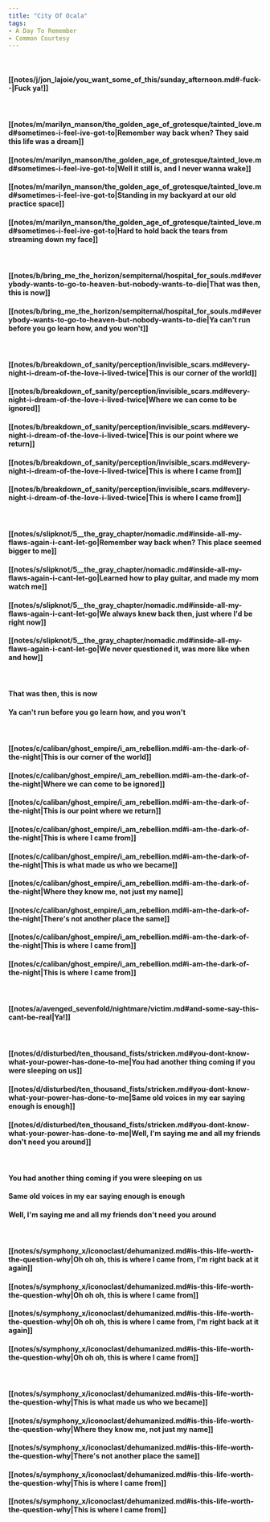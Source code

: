 ```yaml
---
title: "City Of Ocala"
tags:
- A Day To Remember
- Common Courtesy
---
```

&nbsp;
#### [[notes/j/jon_lajoie/you_want_some_of_this/sunday_afternoon.md#-fuck--|Fuck ya!]]
&nbsp;
#### [[notes/m/marilyn_manson/the_golden_age_of_grotesque/tainted_love.md#sometimes-i-feel-ive-got-to|Remember way back when? They said this life was a dream]]
#### [[notes/m/marilyn_manson/the_golden_age_of_grotesque/tainted_love.md#sometimes-i-feel-ive-got-to|Well it still is, and I never wanna wake]]
#### [[notes/m/marilyn_manson/the_golden_age_of_grotesque/tainted_love.md#sometimes-i-feel-ive-got-to|Standing in my backyard at our old practice space]]
#### [[notes/m/marilyn_manson/the_golden_age_of_grotesque/tainted_love.md#sometimes-i-feel-ive-got-to|Hard to hold back the tears from streaming down my face]]
&nbsp;
#### [[notes/b/bring_me_the_horizon/sempiternal/hospital_for_souls.md#everybody-wants-to-go-to-heaven-but-nobody-wants-to-die|That was then, this is now]]
#### [[notes/b/bring_me_the_horizon/sempiternal/hospital_for_souls.md#everybody-wants-to-go-to-heaven-but-nobody-wants-to-die|Ya can't run before you go learn how, and you won't]]
&nbsp;
#### [[notes/b/breakdown_of_sanity/perception/invisible_scars.md#every-night-i-dream-of-the-love-i-lived-twice|This is our corner of the world]]
#### [[notes/b/breakdown_of_sanity/perception/invisible_scars.md#every-night-i-dream-of-the-love-i-lived-twice|Where we can come to be ignored]]
#### [[notes/b/breakdown_of_sanity/perception/invisible_scars.md#every-night-i-dream-of-the-love-i-lived-twice|This is our point where we return]]
#### [[notes/b/breakdown_of_sanity/perception/invisible_scars.md#every-night-i-dream-of-the-love-i-lived-twice|This is where I came from]]
#### [[notes/b/breakdown_of_sanity/perception/invisible_scars.md#every-night-i-dream-of-the-love-i-lived-twice|This is where I came from]]
&nbsp;
#### [[notes/s/slipknot/5__the_gray_chapter/nomadic.md#inside-all-my-flaws-again-i-cant-let-go|Remember way back when? This place seemed bigger to me]]
#### [[notes/s/slipknot/5__the_gray_chapter/nomadic.md#inside-all-my-flaws-again-i-cant-let-go|Learned how to play guitar, and made my mom watch me]]
#### [[notes/s/slipknot/5__the_gray_chapter/nomadic.md#inside-all-my-flaws-again-i-cant-let-go|We always knew back then, just where I'd be right now]]
#### [[notes/s/slipknot/5__the_gray_chapter/nomadic.md#inside-all-my-flaws-again-i-cant-let-go|We never questioned it, was more like when and how]]
&nbsp;
#### That was then, this is now
#### Ya can't run before you go learn how, and you won't
&nbsp;
#### [[notes/c/caliban/ghost_empire/i_am_rebellion.md#i-am-the-dark-of-the-night|This is our corner of the world]]
#### [[notes/c/caliban/ghost_empire/i_am_rebellion.md#i-am-the-dark-of-the-night|Where we can come to be ignored]]
#### [[notes/c/caliban/ghost_empire/i_am_rebellion.md#i-am-the-dark-of-the-night|This is our point where we return]]
#### [[notes/c/caliban/ghost_empire/i_am_rebellion.md#i-am-the-dark-of-the-night|This is where I came from]]
#### [[notes/c/caliban/ghost_empire/i_am_rebellion.md#i-am-the-dark-of-the-night|This is what made us who we became]]
#### [[notes/c/caliban/ghost_empire/i_am_rebellion.md#i-am-the-dark-of-the-night|Where they know me, not just my name]]
#### [[notes/c/caliban/ghost_empire/i_am_rebellion.md#i-am-the-dark-of-the-night|There's not another place the same]]
#### [[notes/c/caliban/ghost_empire/i_am_rebellion.md#i-am-the-dark-of-the-night|This is where I came from]]
#### [[notes/c/caliban/ghost_empire/i_am_rebellion.md#i-am-the-dark-of-the-night|This is where I came from]]
&nbsp;
#### [[notes/a/avenged_sevenfold/nightmare/victim.md#and-some-say-this-cant-be-real|Ya!]]
&nbsp;
#### [[notes/d/disturbed/ten_thousand_fists/stricken.md#you-dont-know-what-your-power-has-done-to-me|You had another thing coming if you were sleeping on us]]
#### [[notes/d/disturbed/ten_thousand_fists/stricken.md#you-dont-know-what-your-power-has-done-to-me|Same old voices in my ear saying enough is enough]]
#### [[notes/d/disturbed/ten_thousand_fists/stricken.md#you-dont-know-what-your-power-has-done-to-me|Well, I'm saying me and all my friends don't need you around]]
&nbsp;
#### You had another thing coming if you were sleeping on us
#### Same old voices in my ear saying enough is enough
#### Well, I'm saying me and all my friends don't need you around
&nbsp;
#### [[notes/s/symphony_x/iconoclast/dehumanized.md#is-this-life-worth-the-question-why|Oh oh oh, this is where I came from, I'm right back at it again]]
#### [[notes/s/symphony_x/iconoclast/dehumanized.md#is-this-life-worth-the-question-why|Oh oh oh, this is where I came from]]
#### [[notes/s/symphony_x/iconoclast/dehumanized.md#is-this-life-worth-the-question-why|Oh oh oh, this is where I came from, I'm right back at it again]]
#### [[notes/s/symphony_x/iconoclast/dehumanized.md#is-this-life-worth-the-question-why|Oh oh oh, this is where I came from]]
&nbsp;
#### [[notes/s/symphony_x/iconoclast/dehumanized.md#is-this-life-worth-the-question-why|This is what made us who we became]]
#### [[notes/s/symphony_x/iconoclast/dehumanized.md#is-this-life-worth-the-question-why|Where they know me, not just my name]]
#### [[notes/s/symphony_x/iconoclast/dehumanized.md#is-this-life-worth-the-question-why|There's not another place the same]]
#### [[notes/s/symphony_x/iconoclast/dehumanized.md#is-this-life-worth-the-question-why|This is where I came from]]
#### [[notes/s/symphony_x/iconoclast/dehumanized.md#is-this-life-worth-the-question-why|This is where I came from]]
